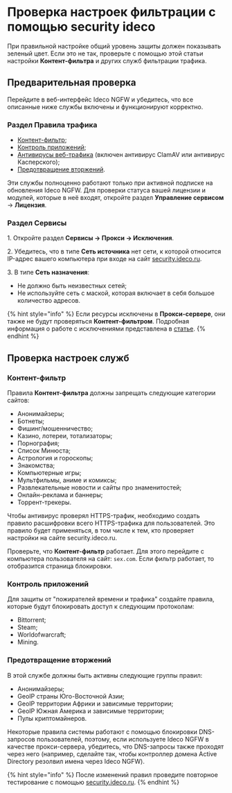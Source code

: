 
# Проверка настроек фильтрации с помощью security ideco

При правильной настройке общий уровень защиты должен показывать зеленый цвет. Если это не так, проверьте с помощью этой статьи настройки **Контент-фильтра** и других служб фильтрации трафика.

## Предварительная проверка

Перейдите в веб-интерфейс Ideco NGFW и убедитесь, что все описанные ниже службы включены и функционируют корректно.

### Раздел Правила трафика

* [Контент-фильтр](/settings/access-rules/content-filter/README.md);
* [Контроль приложений](/settings/access-rules/application-control.md);
* [Антивирусы веб-трафика](/settings/access-rules/antivirus.md) (включен антивирус ClamAV или антивирус Касперского);
* [Предотвращение вторжений](/settings/access-rules/ips/README.md).

Эти службы полноценно работают только при активной подписке на обновления Ideco NGFW. Для проверки статуса вашей лицензии и модулей, которые в неё входят, откройте раздел **Управление сервисом** -> **Лицензия**.

### Раздел Сервисы

1\. Откройте раздел  **Сервисы -> Прокси -> Исключения**.

2\. Убедитесь, что в типе **Сеть источника** нет сети, к которой относится IP-адрес вашего компьютера при входе на сайт [security.ideco.ru](https://security.ideco.ru/).

3\. В типе **Сеть назначения**:
  * Не должно быть неизвестных сетей;
  * Не используйте сеть с маской, которая включает в себя большое количество адресов.

{% hint style="info" %}
Если ресурсы исключены в **Прокси-сервере**, они также не будут проверяться **Контент-фильтром**. Подробная информация о работе с исключениями представлена в [статье](/settings/services/proxy/exclusions.md).
{% endhint %}

## Проверка настроек служб

### Контент-фильтр

Правила **Контент-фильтра** должны запрещать следующие категории сайтов:

* Анонимайзеры;
* Ботнеты;
* Фишинг/мошенничество;
* Казино, лотереи, тотализаторы;
* Порнография;
* Список Минюста;
* Астрология и гороскопы;
* Знакомства;
* Компьютерные игры;
* Мультфильмы, аниме и комиксы;
* Развлекательные новости и сайты про знаменитостей;
* Онлайн-реклама и баннеры;
* Торрент-трекеры.

Чтобы антивирус проверял HTTPS-трафик, необходимо создать правило расшифровки всего HTTPS-трафика для пользователей. Это правило будет применяться, в том числе к тем, кто проверяет настройки на сайте security.ideco.ru.

Проверьте, что **Контент-фильтр** работает. Для этого перейдите с компьютера пользователя на сайт: `sex.com`. Если фильтр работает, то отобразится страница блокировки.

### Контроль приложений

Для защиты от "пожирателей времени и трафика" создайте правила, которые будут блокировать доступ к следующим протоколам:

* Bittorrent;
* Steam;
* Worldofwarcraft;
* Mining.

### Предотвращение вторжений

В этой службе должны быть активны следующие группы правил:

* Анонимайзеры;
* GeoIP страны Юго-Восточной Азии;
* GeoIP территории Африки и зависимые территории;
* GeoIP Южная Америка и зависимые территории;
* Пулы криптомайнеров.

Некоторые правила системы работают с помощью блокировки DNS-запросов пользователей, поэтому, если используете Ideco NGFW в качестве прокси-сервера, убедитесь, что DNS-запросы также проходят через него (например, сделайте так, чтобы контроллер домена Active Directory резолвил имена через Ideco NGFW).

{% hint style="info" %}
После изменений правил проведите повторное тестирование с помощью [security.ideco.ru](https://security.ideco.ru/).
{% endhint %}